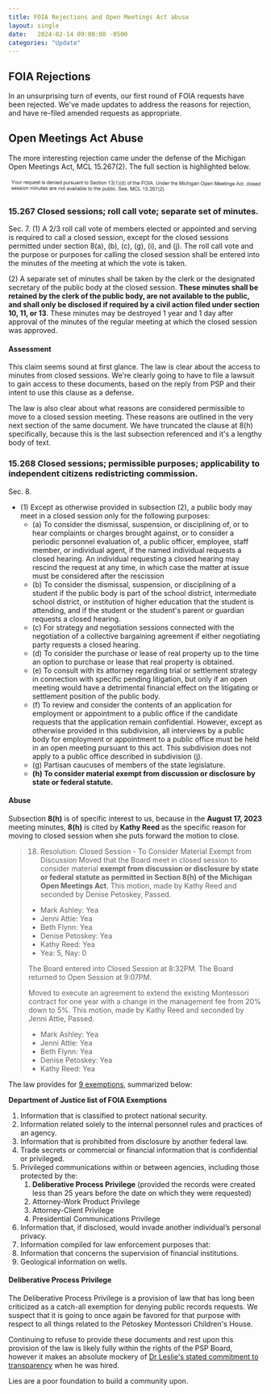 ```yaml
---
title: FOIA Rejections and Open Meetings Act abuse
layout: single
date:   2024-02-14 09:00:00 -0500
categories: "Update"
---
```


## FOIA Rejections

In an unsurprising turn of events, our first round of FOIA requests have been rejected. We've made updates to address the reasons for rejection, and have re-filed amended requests as appropriate.

## Open Meetings Act Abuse

The more interesting rejection came under the defense of the Michigan Open Meetings Act, MCL 15.267(2). The full section is highlighted below.

![Your request is denied pursuant to Section 13(1)(3) of the FOIA](/assets/images/foia_rejection_MCL15.267.2.png)

### 15.267 Closed sessions; roll call vote; separate set of minutes.

Sec. 7. (1) A 2/3 roll call vote of members elected or appointed and serving is required to call a closed session, except for the closed sessions permitted under section 8(a), (b), (c), (g), (i), and (j). The roll call vote and the purpose or purposes for calling the closed session shall be entered into the minutes of the meeting at which the vote is taken.

(2) A separate set of minutes shall be taken by the clerk or the designated secretary of the public body at the closed session. **These minutes shall be retained by the clerk of the public body, are not available to the public, and shall only be disclosed if required by a civil action filed under section 10, 11, or 13**. These minutes may be destroyed 1 year and 1 day after approval of the minutes of the regular meeting at which the closed session was approved.

#### Assessment

This claim seems sound at first glance. The law is clear about the access to minutes from closed sessions. We're clearly going to have to file a lawsuit to gain access to these documents, based on the reply from PSP and their intent to use this clause as a defense.

The law is also clear about what reasons are considered permissible to move to a closed session meeting. These reasons are outlined in the very next section of the same document. We have truncated the clause at 8(h) specifically, because this is the last subsection referenced and it's a lengthy body of text.


### 15.268 Closed sessions; permissible purposes; applicability to independent citizens redistricting commission.
Sec. 8.
- (1) Except as otherwise provided in subsection (2), a public body may meet in a closed session only for the following purposes:
	- (a) To consider the dismissal, suspension, or disciplining of, or to hear complaints or charges brought against, or to consider a periodic personnel evaluation of, a public officer, employee, staff member, or individual agent, if the named individual requests a closed hearing. An individual requesting a closed hearing may rescind the request at any time, in which case the matter at issue must be considered after the rescission
	- (b) To consider the dismissal, suspension, or disciplining of a student if the public body is part of the school district, intermediate school district, or institution of higher education that the student is attending, and if the student or the student's parent or guardian requests a closed hearing.
	- (c) For strategy and negotiation sessions connected with the negotiation of a collective bargaining agreement if either negotiating party requests a closed hearing.
	- (d) To consider the purchase or lease of real property up to the time an option to purchase or lease that real property is obtained.
	- (e) To consult with its attorney regarding trial or settlement strategy in connection with specific pending litigation, but only if an open meeting would have a detrimental financial effect on the litigating or settlement position of the public body.
	-	(f) To review and consider the contents of an application for employment or appointment to a public office if the candidate requests that the application remain confidential. However, except as otherwise provided in this subdivision, all interviews by a public body for employment or appointment to a public office must be held in an open meeting pursuant to this act. This subdivision does not apply to a public office described in subdivision (j).
	- (g) Partisan caucuses of members of the state legislature.
	- **(h) To consider material exempt from discussion or disclosure by state or federal statute.**

#### Abuse

Subsection **8(h)** is of specific interest to us, because in the **August 17, 2023** meeting minutes, **8(h)** is cited by **Kathy Reed** as the specific reason for moving to closed session when she puts forward the motion to close.

> 18. Resolution: Closed Session - To Consider Material Exempt from Discussion
> Moved that the Board meet in closed session to consider material **exempt from
discussion or disclosure by state or federal statute as permitted in Section 8(h) of the Michigan Open Meetings Act**. This motion, made by Kathy Reed and seconded by
> Denise Petoskey, Passed.
> - Mark Ashley: Yea
> - Jenni Attie: Yea
> - Beth Flynn: Yea
> - Denise Petoskey: Yea
> - Kathy Reed: Yea
> - Yea: 5, Nay: 0
>
> The Board entered into Closed Session at 8:32PM.
> The Board returned to Open Session at 9:07PM.
>
> Moved to execute an agreement to extend the existing Montessori contract for one year with a change in the management fee from 20% down to 5%. This motion, made by Kathy Reed and seconded by Jenni Attie, Passed.
>
> - Mark Ashley: Yea
> - Jenni Attie: Yea
> - Beth Flynn: Yea
> - Denise Petoskey: Yea
> - Kathy Reed: Yea

The law provides for [9 exemptions](https://www.justice.gov/d9/what_are_the_9_foia_exemptions.pdf), summarized below:

**Department of Justice list of FOIA Exemptions**
1. Information that is classified to protect national security.
2. Information related solely to the internal personnel rules and practices of an agency.
3. Information that is prohibited from disclosure by another federal law.
4. Trade secrets or commercial or financial information that is confidential or privileged.
5. Privileged communications within or between agencies, including those protected by the:
	1. **Deliberative Process Privilege** (provided the records were created less than 25 years before the date on which they were requested)
	2. Attorney-Work Product Privilege
	3. Attorney-Client Privilege
	4. Presidential Communications Privilege
6. Information that, if disclosed, would invade another individual’s personal privacy.
7. Information compiled for law enforcement purposes that:
8. Information that concerns the supervision of financial institutions.
9. Geological information on wells.

#### Deliberative Process Privilege

The Deliberative Process Privilege is a provision of law that has long been criticized as a catch-all exemption for denying public records requests. We suspect that it is going to once again be favored for that purpose with respect to all things related to the Petoskey Montessori Children's House.

Continuing to refuse to provide these documents and rest upon this provision of the law is likely fully within the rights of the PSP Board, however it makes an absolute mockery of [Dr Leslie's stated commitment to transparency](/_pages/pspstaff/jeff_leslie.html#quoting-the-article) when he was hired.

Lies are a poor foundation to build a community upon.